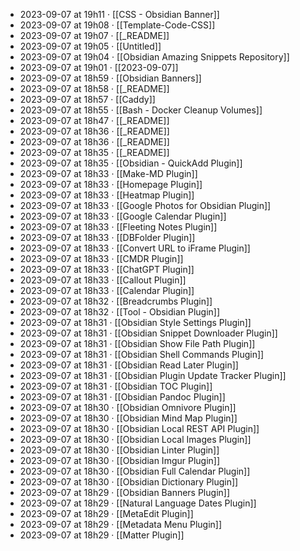 - 2023-09-07 at 19h11 · [[CSS - Obsidian Banner]]
- 2023-09-07 at 19h08 · [[Template-Code-CSS]]
- 2023-09-07 at 19h07 · [[_README]]
- 2023-09-07 at 19h05 · [[Untitled]]
- 2023-09-07 at 19h04 · [[Obsidian Amazing Snippets Repository]]
- 2023-09-07 at 19h01 · [[2023-09-07]]
- 2023-09-07 at 18h59 · [[Obsidian Banners]]
- 2023-09-07 at 18h58 · [[_README]]
- 2023-09-07 at 18h57 · [[Caddy]]
- 2023-09-07 at 18h55 · [[Bash - Docker Cleanup Volumes]]
- 2023-09-07 at 18h47 · [[_README]]
- 2023-09-07 at 18h36 · [[_README]]
- 2023-09-07 at 18h36 · [[_README]]
- 2023-09-07 at 18h35 · [[_README]]
- 2023-09-07 at 18h35 · [[Obsidian - QuickAdd Plugin]]
- 2023-09-07 at 18h33 · [[Make-MD Plugin]]
- 2023-09-07 at 18h33 · [[Homepage Plugin]]
- 2023-09-07 at 18h33 · [[Heatmap Plugin]]
- 2023-09-07 at 18h33 · [[Google Photos for Obsidian Plugin]]
- 2023-09-07 at 18h33 · [[Google Calendar Plugin]]
- 2023-09-07 at 18h33 · [[Fleeting Notes Plugin]]
- 2023-09-07 at 18h33 · [[DBFolder Plugin]]
- 2023-09-07 at 18h33 · [[Convert URL to iFrame Plugin]]
- 2023-09-07 at 18h33 · [[CMDR Plugin]]
- 2023-09-07 at 18h33 · [[ChatGPT Plugin]]
- 2023-09-07 at 18h33 · [[Callout Plugin]]
- 2023-09-07 at 18h33 · [[Calendar Plugin]]
- 2023-09-07 at 18h32 · [[Breadcrumbs Plugin]]
- 2023-09-07 at 18h32 · [[Tool - Obsidian Plugin]]
- 2023-09-07 at 18h31 · [[Obsidian Style Settings Plugin]]
- 2023-09-07 at 18h31 · [[Obsidian Snippet Downloader Plugin]]
- 2023-09-07 at 18h31 · [[Obsidian Show File Path Plugin]]
- 2023-09-07 at 18h31 · [[Obsidian Shell Commands Plugin]]
- 2023-09-07 at 18h31 · [[Obsidian Read Later Plugin]]
- 2023-09-07 at 18h31 · [[Obsidian Plugin Update Tracker Plugin]]
- 2023-09-07 at 18h31 · [[Obsidian TOC Plugin]]
- 2023-09-07 at 18h31 · [[Obsidian Pandoc Plugin]]
- 2023-09-07 at 18h30 · [[Obsidian Omnivore Plugin]]
- 2023-09-07 at 18h30 · [[Obsidian Mind Map Plugin]]
- 2023-09-07 at 18h30 · [[Obsidian Local REST API Plugin]]
- 2023-09-07 at 18h30 · [[Obsidian Local Images Plugin]]
- 2023-09-07 at 18h30 · [[Obsidian Linter Plugin]]
- 2023-09-07 at 18h30 · [[Obsidian Imgur Plugin]]
- 2023-09-07 at 18h30 · [[Obsidian Full Calendar Plugin]]
- 2023-09-07 at 18h30 · [[Obsidian Dictionary Plugin]]
- 2023-09-07 at 18h29 · [[Obsidian Banners Plugin]]
- 2023-09-07 at 18h29 · [[Natural Language Dates Plugin]]
- 2023-09-07 at 18h29 · [[MetaEdit Plugin]]
- 2023-09-07 at 18h29 · [[Metadata Menu Plugin]]
- 2023-09-07 at 18h29 · [[Matter Plugin]]
